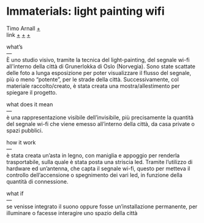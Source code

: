 # Immaterials: light painting wifi

Timo Arnall [+](http://www.elasticspace.com/)
<br>
link [+](http://www.designboom.com/design/immaterials-light-painting-wifi-by-timo-arnall-jorn-knutsen-einar-sneve-martinussen/) [+](http://onlinelibrary.wiley.com/store/10.1111/j.1740-9713.2013.00683.x/asset/j.1740-9713.2013.00683.x.pdf;jsessionid=59514BD3BCDAF3B661EE990359E0F7AE.f02t03?v=1&t=j0ze4a20&s=92fd4a1950509d60c8c44615119e6f814018c4f3) [+](https://vimeo.com/20412632) 

what’s
<br>
—
<br>
È uno studio visivo, tramite la tecnica del light-painting, del segnale wi-fi all'interno della città di Grunerlokka di Oslo (Norvegia). Sono state scattate delle foto a lunga esposizione per poter visualizzare il flusso del segnale, più o meno “potente”, per le strade della città. Successivamente, col materiale raccolto/creato, è stata creata una mostra/allestimento per spiegare il progetto.


what does it mean 
<br>
—
<br>
è una rappresentazione visibile dell’invisibile, più precisamente la quantità del segnale wi-fi che viene emesso all’interno della città, da casa private o spazi pubblici.


how it work 
<br>
—
<br> 
è stata creata un’asta in legno, con maniglia e appoggio per renderla trasportabile, sulla quale è stata posta una striscia led. Tramite l’utilizzo di hardware ed un’antenna, che capta il segnale wi-fi, questo per metteva il controllo dell’accensione o spegnimento dei vari led, in funzione della quantità di connessione.


what if 
<br>
—
<br>
se venisse integrato il suono oppure fosse un’installazione permanente, per illuminare o facesse interagire uno spazio della città 
